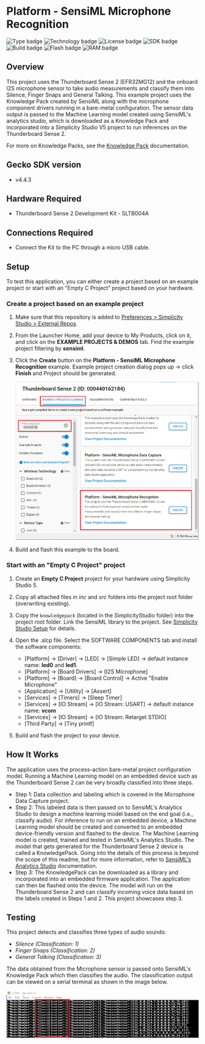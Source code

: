 # Platform - SensiML Microphone Recognition #

![Type badge](https://img.shields.io/badge/dynamic/json?url=https://raw.githubusercontent.com/SiliconLabs/application_examples_ci/master/platform_applications/SensiML_Microphone_common.json&label=Type&query=type&color=green)
![Technology badge](https://img.shields.io/badge/dynamic/json?url=https://raw.githubusercontent.com/SiliconLabs/application_examples_ci/master/platform_applications/SensiML_Microphone_common.json&label=Technology&query=technology&color=green)
![License badge](https://img.shields.io/badge/dynamic/json?url=https://raw.githubusercontent.com/SiliconLabs/application_examples_ci/master/platform_applications/SensiML_Microphone_common.json&label=License&query=license&color=green)
![SDK badge](https://img.shields.io/badge/dynamic/json?url=https://raw.githubusercontent.com/SiliconLabs/application_examples_ci/master/platform_applications/SensiML_Microphone_common.json&label=SDK&query=sdk&color=green)
![Build badge](https://img.shields.io/endpoint?url=https://raw.githubusercontent.com/SiliconLabs/application_examples_ci/master/platform_applications/SensiML_Microphone_build_status.json)
![Flash badge](https://img.shields.io/badge/dynamic/json?url=https://raw.githubusercontent.com/SiliconLabs/application_examples_ci/master/platform_applications/SensiML_Microphone_common.json&label=Flash&query=flash&color=blue)
![RAM badge](https://img.shields.io/badge/dynamic/json?url=https://raw.githubusercontent.com/SiliconLabs/application_examples_ci/master/platform_applications/SensiML_Microphone_common.json&label=RAM&query=ram&color=blue)

## Overview ##

This project uses the Thunderboard Sense 2 (EFR32MG12) and the onboard I2S microphone sensor to take audio measurements and classify them into Silence, Finger Snaps and General Talking. This example project uses the Knowledge Pack created by SensiML along with the microphone component drivers running in a bare-metal configuration. The sensor data output is passed to the Machine Learning model created using SensiML's analytics studio, which is downloaded as a Knowledge Pack and incorporated into a Simplicity Studio V5 project to run inferences on the Thunderboard Sense 2.

For more on Knowledge Packs, see the [Knowledge Pack](https://sensiml.com/documentation/knowledge-packs/index.html) documentation.

## Gecko SDK version ##

- v4.4.3

## Hardware Required ##

- Thunderboard Sense 2 Development Kit - SLTB004A

## Connections Required ##

- Connect the Kit to the PC through a micro USB cable.

## Setup ##

To test this application, you can either create a project based on an example project or start with an "Empty C Project" project based on your hardware.

### Create a project based on an example project ###

1. Make sure that this repository is added to [Preferences > Simplicity Studio > External Repos](https://docs.silabs.com/simplicity-studio-5-users-guide/latest/ss-5-users-guide-about-the-launcher/welcome-and-device-tabs).

2. From the Launcher Home, add your device to My Products, click on it, and click on the **EXAMPLE PROJECTS & DEMOS** tab. Find the example project filtering by **sensiml**.

3. Click the **Create** button on the **Platform - SensiML Microphone Recognition** example. Example project creation dialog pops up -> click **Finish** and Project should be generated.

   ![create_project](image/create_project.png)

4. Build and flash this example to the board.

### Start with an "Empty C Project" project ###

1. Create an **Empty C Project** project for your hardware using Simplicity Studio 5.

2. Copy all attached files in *inc* and *src* folders into the project root folder (overwriting existing).

3. Copy the `knowledgepack` (located in the SimplicityStudio folder) into the project root folder. Link the SensiML library to the project. See [Simplicity Studio Setup](https://github.com/SiliconLabs/platform_applications/tree/master/platform_SensiML/platform_SensiML_Recognition#simplicity-studio-setup) for details.

4. Open the .slcp file. Select the SOFTWARE COMPONENTS tab and install the software components:

   - [Platform] → [Driver] → [LED] → [Simple LED] → default instance name: **led0** and **led1**.
   - [Platform] → [Board Drivers] → [I2S Microphone]
   - [Platform] → [Board] → [Board Control] → Active "Enable Microphone"
   - [Application] → [Utility] → [Assert]
   - [Services] → [Timers] → [Sleep Timer]
   - [Services] → [IO Stream] → [IO Stream: USART] → default instance name: **vcom**
   - [Services] → [IO Stream] → [IO Stream: Retarget STDIO]
   - [Third Party] → [Tiny printf]

5. Build and flash the project to your device.

## How It Works ##

The application uses the process-action bare-metal project configuration model. Running a Machine Learning model on an embedded device such as the Thunderboard Sense 2 can be very broadly classified into three steps.

- Step 1: Data collection and labeling which is covered in the Microphone Data Capture project.
- Step 2: This labeled data is then passed on to SensiML's Analytics Studio to design a machine learning model based on the end goal (i.e., classify audio). For inference to run on an embedded device, a Machine Learning model should be created and converted to an embedded device-friendly version and flashed to the device. The Machine Learning model is created, trained and tested in SensiML's Analytics Studio. The model that gets generated for the Thunderboard Sense 2 device is called a KnowledgePack. Going into the details of this process is beyond the scope of this readme, but for more information, refer to [SensiML's Analytics Studio](https://sensiml.com/documentation/guides/getting-started/analytics-studio.html) documentation.
- Step 3:  The KnowledgePack can be downloaded as a library and incorporated into an embedded firmware application. The application can then be flashed onto the device. The model will run on the Thunderboard Sense 2 and can classify incoming voice data based on the labels created in Steps 1 and 2. This project showcases step 3.

## Testing ##

This project detects and classifies three types of audio sounds:

- *Silence (Classification: 1)*
- *Finger Snaps (Classification: 2)*
- *General Talking (Classification: 3)*

The data obtained from the Microphone sensor is passed onto SensiML's Knowledge Pack which then classifies the audio. The classification output can be viewed on a serial terminal as shown in the image below.

![Teraterm output](image/classification_output.png)
